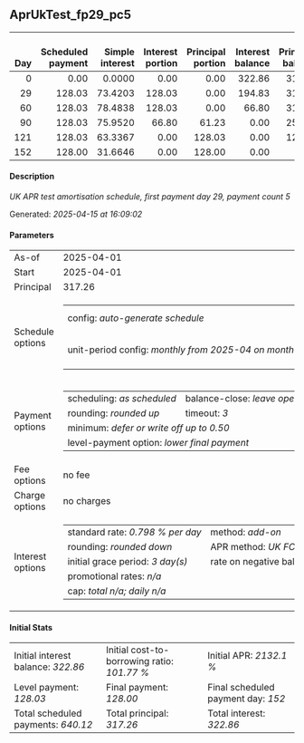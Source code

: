<h2>AprUkTest_fp29_pc5</h2><table><thead style="vertical-align: bottom;"><th style="text-align: right;">Day</th><th style="text-align: right;">Scheduled payment</th><th style="text-align: right;">Simple interest</th><th style="text-align: right;">Interest portion</th><th style="text-align: right;">Principal portion</th><th style="text-align: right;">Interest balance</th><th style="text-align: right;">Principal balance</th><th style="text-align: right;">Total simple interest</th><th style="text-align: right;">Total interest</th><th style="text-align: right;">Total principal</th></thead><tr style="text-align: right;"><td class="ci00">0</td><td class="ci01" style="white-space: nowrap;">0.00</td><td class="ci02">0.0000</td><td class="ci03">0.00</td><td class="ci04">0.00</td><td class="ci05">322.86</td><td class="ci06">317.26</td><td class="ci07">0.0000</td><td class="ci08">0.00</td><td class="ci09">0.00</td></tr><tr style="text-align: right;"><td class="ci00">29</td><td class="ci01" style="white-space: nowrap;">128.03</td><td class="ci02">73.4203</td><td class="ci03">128.03</td><td class="ci04">0.00</td><td class="ci05">194.83</td><td class="ci06">317.26</td><td class="ci07">73.4203</td><td class="ci08">128.03</td><td class="ci09">0.00</td></tr><tr style="text-align: right;"><td class="ci00">60</td><td class="ci01" style="white-space: nowrap;">128.03</td><td class="ci02">78.4838</td><td class="ci03">128.03</td><td class="ci04">0.00</td><td class="ci05">66.80</td><td class="ci06">317.26</td><td class="ci07">151.9041</td><td class="ci08">256.06</td><td class="ci09">0.00</td></tr><tr style="text-align: right;"><td class="ci00">90</td><td class="ci01" style="white-space: nowrap;">128.03</td><td class="ci02">75.9520</td><td class="ci03">66.80</td><td class="ci04">61.23</td><td class="ci05">0.00</td><td class="ci06">256.03</td><td class="ci07">227.8561</td><td class="ci08">322.86</td><td class="ci09">61.23</td></tr><tr style="text-align: right;"><td class="ci00">121</td><td class="ci01" style="white-space: nowrap;">128.03</td><td class="ci02">63.3367</td><td class="ci03">0.00</td><td class="ci04">128.03</td><td class="ci05">0.00</td><td class="ci06">128.00</td><td class="ci07">291.1928</td><td class="ci08">322.86</td><td class="ci09">189.26</td></tr><tr style="text-align: right;"><td class="ci00">152</td><td class="ci01" style="white-space: nowrap;">128.00</td><td class="ci02">31.6646</td><td class="ci03">0.00</td><td class="ci04">128.00</td><td class="ci05">0.00</td><td class="ci06">0.00</td><td class="ci07">322.8575</td><td class="ci08">322.86</td><td class="ci09">317.26</td></tr></table><p><h4>Description</h4><i>UK APR test amortisation schedule, first payment day 29, payment count 5</i></p><p>Generated: <i>2025-04-15 at 16:09:02</i></p><h4>Parameters</h4><table><tr><td>As-of</td><td>2025-04-01</td></tr><tr><td>Start</td><td>2025-04-01</td></tr><tr><td>Principal</td><td>317.26</td></tr><tr><td>Schedule options</td><td><table><tr><td>config: <i>auto-generate schedule</i></td><td>payment count: <i>5</i></td></tr><tr><td style="white-space: nowrap;">unit-period config: <i>monthly from 2025-04 on month-end</i></td><td>max duration: <i>unlimited</i></td></tr></table></td></tr><tr><td>Payment options</td><td><table><tr><td>scheduling: <i>as scheduled</i></td><td>balance-close: <i>leave&nbsp;open&nbsp;balance</i></td></tr><tr><td>rounding: <i>rounded up</i></td><td>timeout: <i>3</i></td></tr><tr><td colspan='2'>minimum: <i>defer&nbsp;or&nbsp;write&nbsp;off&nbsp;up&nbsp;to&nbsp;0.50</i></td></tr><tr><td colspan='2'>level-payment option: <i>lower&nbsp;final&nbsp;payment</i></td></tr></table></td></tr><tr><td>Fee options</td><td>no fee</td></tr><tr><td>Charge options</td><td>no charges</td></tr><tr><td>Interest options</td><td><table><tr><td>standard rate: <i>0.798 % per day</i></td><td>method: <i>add-on</i></td></tr><tr><td>rounding: <i>rounded down</i></td><td>APR method: <i>UK FCA to 1 d.p.</i></td></tr><tr><td>initial grace period: <i>3 day(s)</i></td><td>rate on negative balance: <i>zero</i></td></tr><tr><td colspan="2">promotional rates: <i><i>n/a</i></i></td></tr><tr><td colspan="2">cap: <i>total <i>n/a</i>; daily <i>n/a</i></td></tr></table></td></tr></table><h4>Initial Stats</h4><table><tr><td>Initial interest balance: <i>322.86</i></td><td>Initial cost-to-borrowing ratio: <i>101.77 %</i></td><td>Initial APR: <i>2132.1 %</i></td></tr><tr><td>Level payment: <i>128.03</i></td><td>Final payment: <i>128.00</i></td><td>Final scheduled payment day: <i>152</i></td></tr><tr><td>Total scheduled payments: <i>640.12</i></td><td>Total principal: <i>317.26</i></td><td>Total interest: <i>322.86</i></td></tr></table>